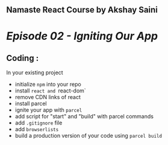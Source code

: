 ## Namaste React Course by Akshay Saini

# _Episode 02 - Igniting Our App_

## Coding :

In your existing project

- initialize `npm` into your repo
- install `react and `react-dom`
- remove CDN links of react
- install parcel
- ignite your app with `parcel`
- add script for "start" and "build" with parcel commands
- add `.gitignore` file
- add `browserlists`
- build a production version of your code using `parcel build`